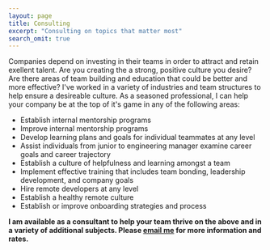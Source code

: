 ```yaml
---
layout: page
title: Consulting
excerpt: "Consulting on topics that matter most"
search_omit: true
---
```


Companies depend on investing in their teams in order to attract and retain exellent talent. Are you creating the a strong, positive culture you desire? Are there areas of team building and education that could be better and more effective? I've worked in a variety of industries and team structures to help ensure a desireable culture. As a seasoned professional, I can help your company be at the top of it's game in any of the following areas:

* Establish internal mentorship programs
* Improve internal mentorship programs
* Develop learning plans and goals for individual teammates at any level
* Assist individuals from junior to engineering manager examine career goals and career trajectory
* Establish a culture of helpfulness and learning amongst a team
* Implement effective training that includes team bonding, leadership development, and company goals
* Hire remote developers at any level
* Establish a healthy remote culture
* Establish or improve onboarding strategies and process

**I am available as a consultant to help your team thrive on the above and in a variety of additional subjects. Please [email me](mailto:asheren@gmail.com) for more information and rates.**


